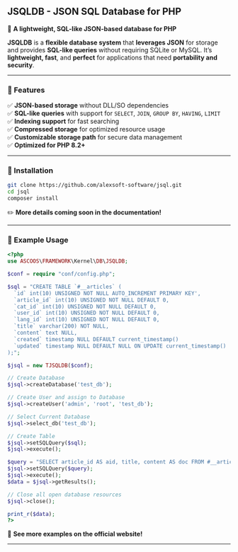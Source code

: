 ## **JSQLDB - JSON SQL Database for PHP**

📌 **A lightweight, SQL-like JSON-based database for PHP**  

**JSQLDB** is a **flexible database system** that **leverages JSON** for storage and provides **SQL-like queries** without requiring SQLite or MySQL. It’s **lightweight, fast**, and **perfect** for applications that need **portability and security**.

---

### **🚀 Features**

✅ **JSON-based storage** without DLL/SO dependencies  
✅ **SQL-like queries** with support for `SELECT`, `JOIN`, `GROUP BY`, `HAVING`, `LIMIT`  
✅ **Indexing support** for fast searching  
✅ **Compressed storage** for optimized resource usage  
✅ **Customizable storage path** for secure data management  
✅ **Optimized for PHP 8.2+**  

---

### **📌 Installation**

```bash
git clone https://github.com/alexsoft-software/jsql.git
cd jsql
composer install
```

✏️ **More details coming soon in the documentation!**

---

### **📌 Example Usage**

```php
<?php
use ASCOOS\FRAMEWORK\Kernel\DB\JSQLDB;

$conf = require "conf/config.php";

$sql = "CREATE TABLE `#__articles` (
  `id` int(10) UNSIGNED NOT NULL AUTO_INCREMENT PRIMARY KEY',
  `article_id` int(10) UNSIGNED NOT NULL DEFAULT 0,
  `cat_id` int(10) UNSIGNED NOT NULL DEFAULT 0,
  `user_id` int(10) UNSIGNED NOT NULL DEFAULT 0,
  `lang_id` int(10) UNSIGNED NOT NULL DEFAULT 0,
  `title` varchar(200) NOT NULL,
  `content` text NULL,
  `created` timestamp NULL DEFAULT current_timestamp()
  `updated` timestamp NULL DEFAULT NULL ON UPDATE current_timestamp()  
);";

$jsql = new TJSQLDB($conf);

// Create Database
$jsql->createDatabase('test_db');

// Create User and assign to Database
$jsql->createUser('admin', 'root', 'test_db');

// Select Current Database
$jsql->select_db('test_db');

// Create Table
$jsql->setSQLQuery($sql);
$jsql->execute();

$query = "SELECT article_id AS aid, title, content AS doc FROM #__articles WHERE user_id = ".$my->id." AND lang_id = 1 ORDER BY created DESC LIMIT 10";
$jsql->setSQLQuery($query);
$jsql->execute();
$data = $jsql->getResults();

// Close all open database resources
$jsql->close();

print_r($data);
?>
```
📌 **See more examples on the official website!**  

---

